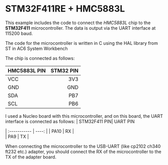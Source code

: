STM32F411RE + HMC5883L
===================

This example includes the code to connect the *HMC5883L* chip to the **STM32F411** microcontroller. The  data is output via the UART interface at 115200 baud.

The code for the microcontroller is written in C using the HAL library from ST in AC6 System Workbench 

The chip is connected as follows:

| HMC5883L PIN  | STM32 PIN 
| :----------- | ----: | 
| VCC          | 3V3   |    
| GND          | GND   |  
| SDA          | PB7   |  
| SCL		       | PB6   |



I used a Nucleo board with this microcontroller, and on this board, the UART interface is connected as follows:
| STM32F411 PIN| UART PIN 

| :----------- | ----: | 
| PA10         | RX    |    
| PA9          | TX    | 

When connecting the microcontroller to the USB-UART (like cp2102 ch340 ft232 etc.) adapter, you should connect the RX of the microcontroller to the TX of the adapter board.
